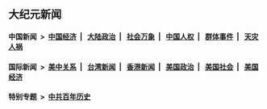 ## 大纪元新闻

#### 中国新闻 &nbsp;>&nbsp; [中国经济](indexes/ncid283/README.md?10202045) &nbsp;| &nbsp; [大陆政治](indexes/ncid277/README.md?10202045) &nbsp;| &nbsp; [社会万象](indexes/ncid282/README.md?10202045) &nbsp;| &nbsp; [中国人权](indexes/ncid278/README.md?10202045) &nbsp;| &nbsp; [群体事件](indexes/ncid279/README.md?10202045) &nbsp;| &nbsp; [天灾人祸](indexes/ncid280/README.md?10202045)

#### 国际新闻 &nbsp;>&nbsp; [美中关系](indexes/nf1412576/README.md?10202045) &nbsp;| &nbsp; [台湾新闻](indexes/ncid1349361/README.md?10202045) &nbsp;| &nbsp; [香港新闻](indexes/ncid1349362/README.md?10202045) &nbsp;| &nbsp; [美国政治](indexes/ncid1078159/README.md?10202045) &nbsp;| &nbsp; [美国社会](indexes/ncid1078160/README.md?10202045) &nbsp;| &nbsp; [美国经济](indexes/ncid1078158/README.md?10202045)

#### 特别专题 &nbsp;>&nbsp; [中共百年历史](https://github.com/easy2view/epoch-special/blob/master/README.md?10202045)  
